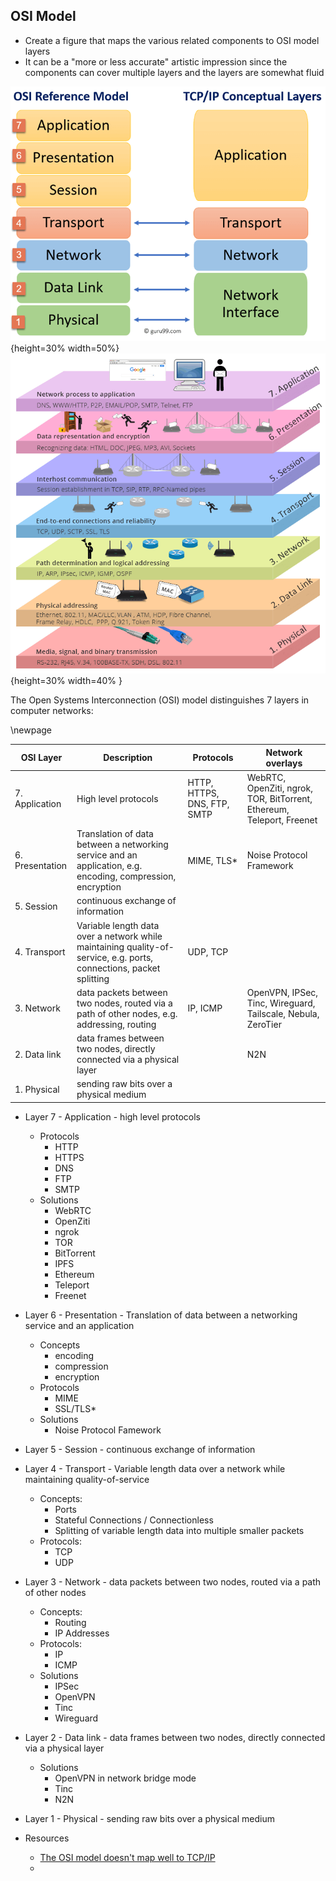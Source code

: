 
## OSI Model

- Create a figure that maps the various related components to OSI model layers
- It can be a "more or less accurate" artistic impression since the components can cover multiple layers and the layers are somewhat fluid


![test](../figures/osi-model-2.png){height=30% width=50%} ![test2](../figures/osi-model-1.png){height=30% width=40% }

The Open Systems Interconnection (OSI) model distinguishes 7 layers in computer networks:



\newpage

| OSI Layer       | Description                                                              |          Protocols          | Network overlays                                                             |
|---|--------|--|---|
| 7. Application  | High level protocols                                                                                           | HTTP, HTTPS, DNS, FTP, SMTP | WebRTC, OpenZiti, ngrok, TOR, BitTorrent, Ethereum, Teleport, Freenet |
| 6. Presentation | Translation of data between a networking service and an application, e.g. encoding, compression, encryption           |       MIME, TLS*        |     Noise Protocol Framework                                                                  |
| 5. Session      | continuous exchange of information                                                                             |                             |                                                                       |
| 4. Transport    | Variable length data over a network while maintaining quality-of-service, e.g. ports, connections, packet splitting |          UDP, TCP           |                                                                       |
| 3. Network      | data packets between two nodes, routed via a path of other nodes, e.g. addressing, routing                |          IP, ICMP           | OpenVPN, IPSec, Tinc, Wireguard, Tailscale, Nebula, ZeroTier                                       |
| 2. Data link    | data frames between two nodes, directly connected via a physical layer                                         |                             | N2N                                                                   |
| 1. Physical     | sending raw bits over a physical medium                                                                        |                             |                                                                       |

- Layer 7 - Application - high level protocols
	- Protocols
		- HTTP
		- HTTPS
		- DNS
		- FTP
		- SMTP
	- Solutions
		- WebRTC
		- OpenZiti
		- ngrok
		- TOR
		- BitTorrent
		- IPFS
		- Ethereum
		- Teleport
		- Freenet
- Layer 6 - Presentation - Translation of data between a networking service and an application
	- Concepts
		- encoding
		- compression
		- encryption
	- Protocols
		- MIME
		- SSL/TLS*
	- Solutions
		- Noise Protocol Famework
- Layer 5 - Session - continuous exchange of information
- Layer 4 - Transport - Variable length data over a network while maintaining quality-of-service
	- Concepts:
		- Ports
		- Stateful Connections / Connectionless
		- Splitting of variable length data into multiple smaller packets
	- Protocols:
		- TCP
		- UDP
- Layer 3 - Network - data packets between two nodes, routed via a path of other nodes 
	- Concepts:
		- Routing
		- IP Addresses
	- Protocols:
		- IP
		- ICMP
	- Solutions
		- IPSec
		- OpenVPN
		- Tinc
		- Wireguard
- Layer 2 - Data link - data frames between two nodes, directly connected via a physical layer
	- Solutions
		- OpenVPN in network bridge mode
		- Tinc
		- N2N
- Layer 1 - Physical - sending raw bits over a physical medium




- Resources
	- [The OSI model doesn't map well to TCP/IP](https://jvns.ca/blog/2021/05/11/what-s-the-osi-model-/)
	- 